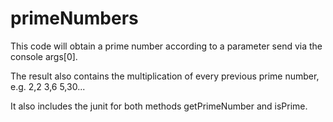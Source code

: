 # primeNumbers

This code will obtain a prime number according to a parameter send via the console args[0].

The result also contains the multiplication of every previous prime number, e.g. 2,2  3,6  5,30...

It also includes the junit for both methods getPrimeNumber and isPrime.
